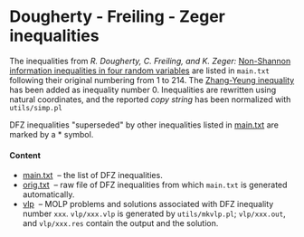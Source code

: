 Dougherty - Freiling - Zeger inequalities
=================

The inequalities from *R. Dougherty, C. 
Freiling, and K.  Zeger:* [Non-Shannon information inequalities in four
random variables](http://arxiv.org/pdf/1104.3602v1) are
listed in `main.txt` following their original numbering from 1 to 214. 
The [Zhang-Yeung inequality](http://www.cs.cornell.edu/courses/cs783/2007fa/papers/ZYnonShannon.pdf)
has been added as inequality number 0. Inequalities are rewritten using natural
coordinates, and the reported *copy string* has been normalized with `utils/simp.pl`

DFZ inequalities "superseded" by other inequalities listed in
[main.txt](main.txt) are marked by a * symbol.

#### Content

* [main.txt](main.txt) &nbsp;&ndash;  the list of DFZ inequalities.
* [orig.txt](orig.txt) &nbsp;&ndash;  raw file of DFZ inequalities from which `main.txt` is generated automatically.
* [vlp](vlp) &nbsp;&ndash; MOLP problems and solutions associated with DFZ inequality number `xxx`. `vlp/xxx.vlp` is generated by `utils/mkvlp.pl`; `vlp/xxx.out`, and `vlp/xxx.res` contain the output and the solution.


